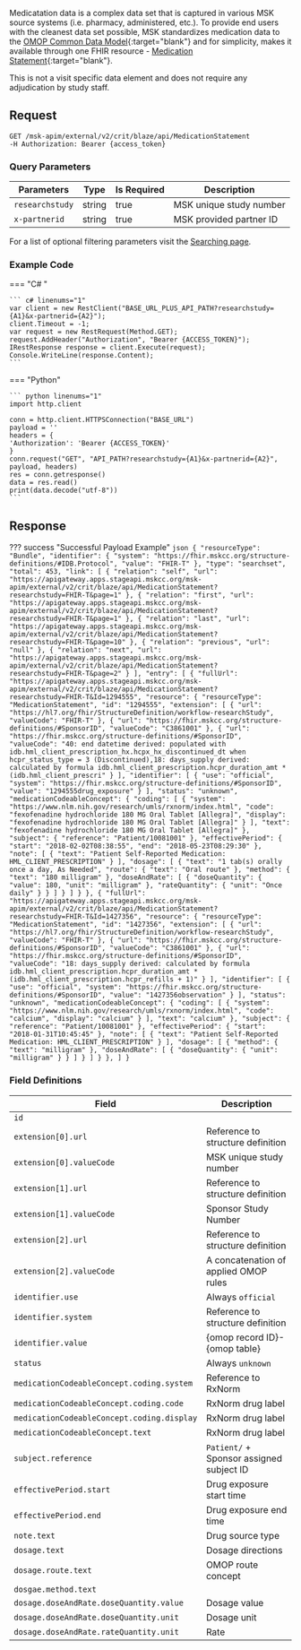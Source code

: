 Medicatation data is a complex data set that is captured in various MSK source systems (i.e. pharmacy, administered, etc.). To provide end users with the cleanest data set possible, MSK standardizes medication data to the [OMOP Common Data Model](https://www.ohdsi.org/data-standardization/){:target="blank"} and for simplicity, makes it available through one FHIR resource - [Medication Statement](http://hl7.org/fhir/2021Mar/medicationstatement.html){:target="blank"}. 

This is not a visit specific data element and does not require any adjudication by study staff.

## Request
```
GET /msk-apim/external/v2/crit/blaze/api/MedicationStatement
-H Authorization: Bearer {access_token} 
```

### Query Parameters
| Parameters      | Type   | Is Required | Description                          |
| --------------  | ------ | ----------- | ------------------------------------ |
| `researchstudy` | string | true        | MSK unique study number              |
| `x-partnerid`   | string | true        | MSK provided partner ID              |

For a list of optional filtering parameters visit the [Searching page](/searching).

### Example Code
=== "C# "

    ``` c# linenums="1"
    var client = new RestClient("BASE_URL_PLUS_API_PATH?researchstudy={A1}&x-partnerid={A2}");
    client.Timeout = -1;
    var request = new RestRequest(Method.GET);
    request.AddHeader("Authorization", "Bearer {ACCESS_TOKEN}");
    IRestResponse response = client.Execute(request);
    Console.WriteLine(response.Content);
    ```

=== "Python"

    ``` python linenums="1"
    import http.client

    conn = http.client.HTTPSConnection("BASE_URL")
    payload = ''
    headers = {
    'Authorization': 'Bearer {ACCESS_TOKEN}'
    }
    conn.request("GET", "API_PATH?researchstudy={A1}&x-partnerid={A2}", payload, headers)
    res = conn.getresponse()
    data = res.read()
    print(data.decode("utf-8"))
    ```

## Response

??? success "Successful Payload Example"
    ```json
    {
    "resourceType": "Bundle",
    "identifier": {
        "system": "https://fhir.mskcc.org/structure-definitions/#IDB.Protocol",
        "value": "FHIR-T"
    },
    "type": "searchset",
    "total": 453,
    "link": [
        {
            "relation": "self",
            "url": "https://apigateway.apps.stageapi.mskcc.org/msk-apim/external/v2/crit/blaze/api/MedicationStatement?researchstudy=FHIR-T&page=1"
        },
        {
            "relation": "first",
            "url": "https://apigateway.apps.stageapi.mskcc.org/msk-apim/external/v2/crit/blaze/api/MedicationStatement?researchstudy=FHIR-T&page=1"
        },
        {
            "relation": "last",
            "url": "https://apigateway.apps.stageapi.mskcc.org/msk-apim/external/v2/crit/blaze/api/MedicationStatement?researchstudy=FHIR-T&page=10"
        },
        {
            "relation": "previous",
            "url": "null"
        },
        {
            "relation": "next",
            "url": "https://apigateway.apps.stageapi.mskcc.org/msk-apim/external/v2/crit/blaze/api/MedicationStatement?researchstudy=FHIR-T&page=2"
        }
    ],
    "entry": [
        {
            "fullUrl": "https://apigateway.apps.stageapi.mskcc.org/msk-apim/external/v2/crit/blaze/api/MedicationStatement?researchstudy=FHIR-T&Id=1294555",
            "resource": {
                "resourceType": "MedicationStatement",
                "id": "1294555",
                "extension": [
                    {
                        "url": "https://hl7.org/fhir/StructureDefinition/workflow-researchStudy",
                        "valueCode": "FHIR-T"
                    },
                    {
                        "url": "https://fhir.mskcc.org/structure-definitions/#SponsorID",
                        "valueCode": "C3861001"
                    },
                    {
                        "url": "https://fhir.mskcc.org/structure-definitions/#SponsorID",
                        "valueCode": "40: end datetime derived: populated with idb.hml_client_prescription_hx.hcpx_hx_discontinued_dt when hcpr_status_type = 3 (Discontinued),18: days_supply derived: calculated by formula idb.hml_client_prescription.hcpr_duration_amt * (idb.hml_client_prescri"
                    }
                ],
                "identifier": [
                    {
                        "use": "official",
                        "system": "https://fhir.mskcc.org/structure-definitions/#SponsorID",
                        "value": "1294555drug_exposure"
                    }
                ],
                "status": "unknown",
                "medicationCodeableConcept": {
                    "coding": [
                        {
                            "system": "https://www.nlm.nih.gov/research/umls/rxnorm/index.html",
                            "code": "fexofenadine hydrochloride 180 MG Oral Tablet [Allegra]",
                            "display": "fexofenadine hydrochloride 180 MG Oral Tablet [Allegra]"
                        }
                    ],
                    "text": "fexofenadine hydrochloride 180 MG Oral Tablet [Allegra]"
                },
                "subject": {
                    "reference": "Patient/10081001"
                },
                "effectivePeriod": {
                    "start": "2018-02-02T08:38:55",
                    "end": "2018-05-23T08:29:30"
                },
                "note": [
                    {
                        "text": "Patient Self-Reported Medication: HML_CLIENT_PRESCRIPTION"
                    }
                ],
                "dosage": [
                    {
                        "text": "1 tab(s) orally once a day, As Needed",
                        "route": {
                            "text": "Oral route"
                        },
                        "method": {
                            "text": "180 milligram"
                        },
                        "doseAndRate": [
                            {
                                "doseQuantity": {
                                    "value": 180,
                                    "unit": "milligram"
                                },
                                "rateQuantity": {
                                    "unit": "Once daily"
                                }
                            }
                        ]
                    }
                ]
            }
        },
        {
            "fullUrl": "https://apigateway.apps.stageapi.mskcc.org/msk-apim/external/v2/crit/blaze/api/MedicationStatement?researchstudy=FHIR-T&Id=1427356",
            "resource": {
                "resourceType": "MedicationStatement",
                "id": "1427356",
                "extension": [
                    {
                        "url": "https://hl7.org/fhir/StructureDefinition/workflow-researchStudy",
                        "valueCode": "FHIR-T"
                    },
                    {
                        "url": "https://fhir.mskcc.org/structure-definitions/#SponsorID",
                        "valueCode": "C3861001"
                    },
                    {
                        "url": "https://fhir.mskcc.org/structure-definitions/#SponsorID",
                        "valueCode": "18: days_supply derived: calculated by formula idb.hml_client_prescription.hcpr_duration_amt * (idb.hml_client_prescription.hcpr_refills + 1)"
                    }
                ],
                "identifier": [
                    {
                        "use": "official",
                        "system": "https://fhir.mskcc.org/structure-definitions/#SponsorID",
                        "value": "1427356observation"
                    }
                ],
                "status": "unknown",
                "medicationCodeableConcept": {
                    "coding": [
                        {
                            "system": "https://www.nlm.nih.gov/research/umls/rxnorm/index.html",
                            "code": "calcium",
                            "display": "calcium"
                        }
                    ],
                    "text": "calcium"
                },
                "subject": {
                    "reference": "Patient/10081001"
                },
                "effectivePeriod": {
                    "start": "2018-01-31T10:45:45"
                },
                "note": [
                    {
                        "text": "Patient Self-Reported Medication: HML_CLIENT_PRESCRIPTION"
                    }
                ],
                "dosage": [
                    {
                        "method": {
                            "text": "milligram"
                        },
                        "doseAndRate": [
                            {
                                "doseQuantity": {
                                    "unit": "milligram"
                                }
                            }
                        ]
                    }
                ]
            }
        },
    ]
    }
    ```



### Field Definitions
| Field                                      | Description                                |
| -------------------------------------------| -------------------------------------------|
| `id`                                       |                                            |
| `extension[0].url`                         | Reference to structure definition          |
| `extension[0].valueCode`                   | MSK unique study number                    |
| `extension[1].url`                         | Reference to structure definition          |
| `extension[1].valueCode`                   | Sponsor Study Number                       |
| `extension[2].url`                         | Reference to structure definition          |
| `extension[2].valueCode`                   | A concatenation of applied OMOP rules      |
| `identifier.use`                           | Always `official`                          |
| `identifier.system`                        | Reference to structure definition          |
| `identifier.value`                         | {omop record ID}-{omop table}              |
| `status`                                   | Always `unknown`                           |
| `medicationCodeableConcept.coding.system`  | Reference to RxNorm                        |
| `medicationCodeableConcept.coding.code`    | RxNorm drug label                          |
| `medicationCodeableConcept.coding.display` | RxNorm drug label                          |
| `medicationCodeableConcept.text`           | RxNorm drug label                          |
| `subject.reference`                        | `Patient/` + Sponsor assigned subject ID   |
| `effectivePeriod.start`                    | Drug exposure start time                   |
| `effectivePeriod.end`                      | Drug exposure end time                     |
| `note.text`                                | Drug source type                           |
| `dosage.text`                              | Dosage directions                          |
| `dosage.route.text`                        | OMOP route concept                         |
| `dosgae.method.text`                       |                                            |
| `dosage.doseAndRate.doseQuantity.value`    | Dosage value                               |
| `dosage.doseAndRate.doseQuantity.unit`     | Dosage unit                                |
| `dosage.doseAndRate.rateQuantity.unit`     | Rate                                       |